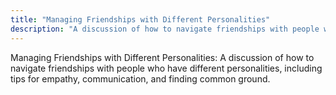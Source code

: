 ```yaml
---
title: "Managing Friendships with Different Personalities"
description: "A discussion of how to navigate friendships with people who have different personalities, including tips for empathy, communication, and finding common ground."
---
```

Managing Friendships with Different Personalities: A discussion of how to navigate friendships with people who have different personalities, including tips for empathy, communication, and finding common ground.